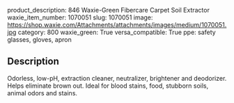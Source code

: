 product_description: 846 Waxie-Green Fibercare Carpet Soil Extractor
waxie_item_number: 1070051
slug: 1070051
image: https://shop.waxie.com/Attachments/attachments/images/medium/1070051.jpg
category: 800
waxie_green: True
versa_compatible: True
ppe: safety glasses, gloves, apron

## Description
Odorless, low-pH, extraction cleaner, neutralizer, brightener and deodorizer. Helps eliminate brown out. Ideal for blood stains, food, stubborn soils, animal odors and stains.
